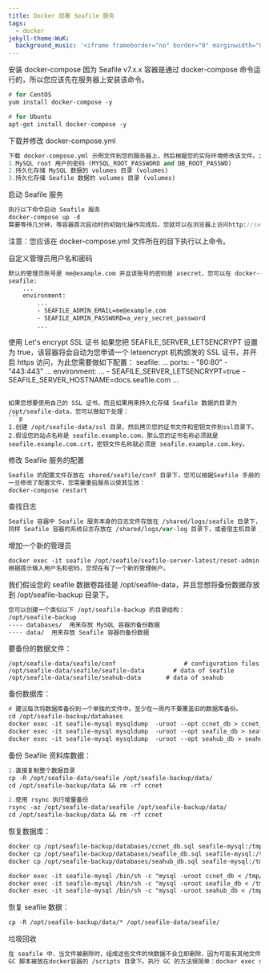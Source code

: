 ```yaml
---
title: Docker 部署 Seafile 服务
tags:
  - docker
jekyll-theme-WuK:
  background_music: '<iframe frameborder="no" border="0" marginwidth="0" marginheight="0" width=100% height=86 src="//music.163.com/outchain/player?type=2&id=27876158&auto=0&height=66"></iframe>'
---
```


安装 docker-compose
因为 Seafile v7.x.x 容器是通过 docker-compose 命令运行的，所以您应该先在服务器上安装该命令。
```p
# for CentOS
yum install docker-compose -y

# for Ubuntu
apt-get install docker-compose -y
```

下载并修改 docker-compose.yml
```p
下载 docker-compose.yml 示例文件到您的服务器上，然后根据您的实际环境修改该文件。尤其是以下几项配置：
1.MySQL root 用户的密码 (MYSQL_ROOT_PASSWORD and DB_ROOT_PASSWD)
2.持久化存储 MySQL 数据的 volumes 目录 (volumes)
3.持久化存储 Seafile 数据的 volumes 目录 (volumes)
```

启动 Seafile 服务
```p
执行以下命令启动 Seafile 服务
docker-compose up -d
需要等待几分钟，等容器首次启动时的初始化操作完成后，您就可以在浏览器上访问http://seafile.example.com 来打开 Seafile 主页。
```
注意：您应该在 docker-compose.yml 文件所在的目下执行以上命令。

自定义管理员用户名和密码
```p
默认的管理员账号是 me@example.com 并且该账号的密码是 asecret，您可以在 docker-compose.yml 中配置不同的用户名和密码，为此您需要做如下配置：
seafile:
    ...
    environment:
        ...
        - SEAFILE_ADMIN_EMAIL=me@example.com
        - SEAFILE_ADMIN_PASSWORD=a_very_secret_password
        ...
```

使用 Let's encrypt SSL 证书
如果您把 SEAFILE_SERVER_LETSENCRYPT 设置为 true，该容器将会自动为您申请一个 letsencrypt 机构颁发的 SSL 证书，并开启 https 访问，为此您需要做如下配置：
seafile:
    ...
    ports:
        - "80:80"
        - "443:443"
    ...
    environment:
        ...
        - SEAFILE_SERVER_LETSENCRYPT=true
        - SEAFILE_SERVER_HOSTNAME=docs.seafile.com
        ...
```

如果您想要使用自己的 SSL 证书，而且如果用来持久化存储 Seafile 数据的目录为 /opt/seafile-data，您可以做如下处理：
```p
1.创建 /opt/seafile-data/ssl 目录，然后拷贝您的证书文件和密钥文件到ssl目录下。
2.假设您的站点名称是 seafile.example.com，那么您的证书名称必须就是 seafile.example.com.crt，密钥文件名称就必须是 seafile.example.com.key。
```

修改 Seafile 服务的配置
```p
Seafile 的配置文件存放在 shared/seafile/conf 目录下，您可以根据Seafile 手册的指导来修改这些配置项。
一旦修改了配置文件，您需要重启服务以使其生效：
docker-compose restart
```

查找日志
```p
Seafile 容器中 Seafile 服务本身的日志文件存放在 /shared/logs/seafile 目录下，或者您可以在宿主机上 Seafile 容器的卷目录中找到这些日志，例如：/opt/seafile-data/logs/seafile
同样 Seafile 容器的系统日志存放在 /shared/logs/var-log 目录下，或者宿主机目录 /opt/seafile-data/logs/var-log。
```

增加一个新的管理员
```p
docker exec -it seafile /opt/seafile/seafile-server-latest/reset-admin.sh
根据提示输入用户名和密码，您现在有了一个新的管理帐户。
```

我们假设您的 seafile 数据卷路径是 /opt/seafile-data，并且您想将备份数据存放到 /opt/seafile-backup 目录下。
```p
您可以创建一个类似以下 /opt/seafile-backup 的目录结构：
/opt/seafile-backup
---- databases/  用来存放 MySQL 容器的备份数据
---- data/  用来存放 Seafile 容器的备份数据
```

要备份的数据文件：
```
/opt/seafile-data/seafile/conf                   # configuration files
/opt/seafile-data/seafile/seafile-data        # data of seafile
/opt/seafile-data/seafile/seahub-data       # data of seahub
```

备份数据库：
```p
# 建议每次将数据库备份到一个单独的文件中。至少在一周内不要覆盖旧的数据库备份。
cd /opt/seafile-backup/databases
docker exec -it seafile-mysql mysqldump  -uroot --opt ccnet_db > ccnet_db.sql
docker exec -it seafile-mysql mysqldump  -uroot --opt seafile_db > seafile_db.sql
docker exec -it seafile-mysql mysqldump  -uroot --opt seahub_db > seahub_db.sql
```
备份 Seafile 资料库数据：
```p
1.直接复制整个数据目录
cp -R /opt/seafile-data/seafile /opt/seafile-backup/data/
cd /opt/seafile-backup/data && rm -rf ccnet

2.使用 rsync 执行增量备份
rsync -az /opt/seafile-data/seafile /opt/seafile-backup/data/
cd /opt/seafile-backup/data && rm -rf ccnet
```

恢复数据库：
```p
docker cp /opt/seafile-backup/databases/ccnet_db.sql seafile-mysql:/tmp/ccnet_db.sql
docker cp /opt/seafile-backup/databases/seafile_db.sql seafile-mysql:/tmp/seafile_db.sql
docker cp /opt/seafile-backup/databases/seahub_db.sql seafile-mysql:/tmp/seahub_db.sql

docker exec -it seafile-mysql /bin/sh -c "mysql -uroot ccnet_db < /tmp/ccnet_db.sql"
docker exec -it seafile-mysql /bin/sh -c "mysql -uroot seafile_db < /tmp/seafile_db.sql"
docker exec -it seafile-mysql /bin/sh -c "mysql -uroot seahub_db < /tmp/seahub_db.sql"
```

恢复 seafile 数据：
```p
cp -R /opt/seafile-backup/data/* /opt/seafile-data/seafile/
```

垃圾回收
```p
在 seafile 中，当文件被删除时，组成这些文件的块数据不会立即删除，因为可能有其他文件也会引用这些块数据(用于去重功能的实现)。为了真正删除无用的块数据，还需要额外运行"GC"程序。GC 会自动检测到哪些数据块不再被任何文件所引用，并清除它们。
GC 脚本被放在docker容器的 /scripts 目录下。执行 GC 的方法很简单：docker exec seafile /scripts/gc.sh。对于社区版来说，该程序会暂停 Seafile 服务，但这是一个相对较快的程序，一旦程序运行完成，Seafile 服务也会自动重新启动。而专业版提供了在线运行 GC 的功能，不会暂停 Seafile 服务。
```